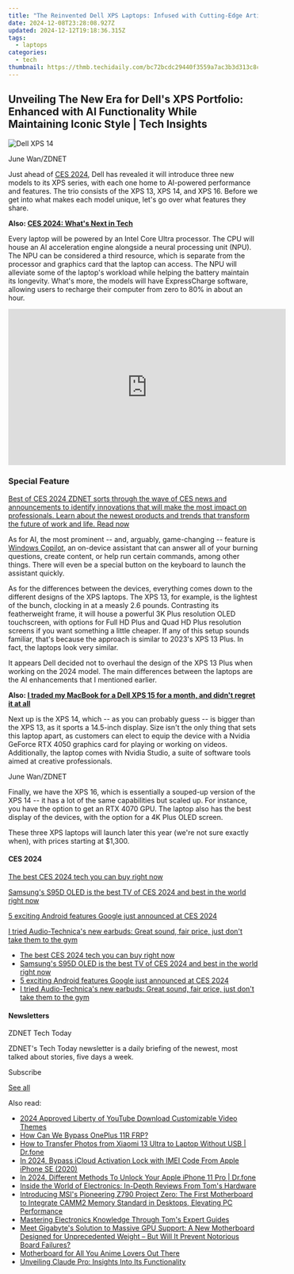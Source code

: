 ```yaml
---
title: "The Reinvented Dell XPS Laptops: Infused with Cutting-Edge Artificnial Intelligence While Maintaining Their Iconic Appeal | Coverage"
date: 2024-12-08T23:28:08.927Z
updated: 2024-12-12T19:18:36.315Z
tags:
  - laptops
categories:
  - tech
thumbnail: https://thmb.techidaily.com/bc72bcdc29440f3559a7ac3b3d313c8c685d10379af7ea84f2fb960950ffa85c.jpg
---
```


## Unveiling The New Era for Dell's XPS Portfolio: Enhanced with AI Functionality While Maintaining Iconic Style | Tech Insights

![Dell XPS 14](https://www.zdnet.com/a/img/resize/312c12a1f227f2063f736624368ec85d28065e5e/2024/01/04/d3046b31-48bf-410b-a5c9-9e5c036f1dd7/ru09j7k.jpg?auto=webp&width=1280)

June Wan/ZDNET

Just ahead of [CES 2024](https://www.zdnet.com/topic/ces-2024/), Dell has revealed it will introduce three new models to its XPS series, with each one home to AI-powered performance and features. The trio consists of the XPS 13, XPS 14, and XPS 16\. Before we get into what makes each model unique, let's go over what features they share.

**Also: [CES 2024: What's Next in Tech](https://www.zdnet.com/collection/ces-2024-whats-next-in-tech/)**

Every laptop will be powered by an Intel Core Ultra processor. The CPU will house an AI acceleration engine alongside a neural processing unit (NPU). The NPU can be considered a third resource, which is separate from the processor and graphics card that the laptop can access. The NPU will alleviate some of the laptop's workload while helping the battery maintain its longevity. What's more, the models will have ExpressCharge software, allowing users to recharge their computer from zero to 80% in about an hour.

<!-- affiliate ads begin -->
<iframe width="560" height="315" src="https://www.youtube.com/embed/OZQJUTr44rA?si=ADA0nD1VnXjR_sH0" title="YouTube video player" frameborder="0" allow="accelerometer; autoplay; clipboard-write; encrypted-media; gyroscope; picture-in-picture; web-share" referrerpolicy="strict-origin-when-cross-origin" allowfullscreen></iframe>
<!-- affiliate ads end -->

### Special Feature

[Best of CES 2024 ZDNET sorts through the wave of CES news and announcements to identify innovations that will make the most impact on professionals. Learn about the newest products and trends that transform the future of work and life.  Read now](https://www.zdnet.com/collection/ces-2024/)

As for AI, the most prominent -- and, arguably, game-changing -- feature is [Windows Copilot](https://www.zdnet.com/article/microsoft-adding-more-ai-smarts-to-windows-11-via-copilot-and-dev-home/), an on-device assistant that can answer all of your burning questions, create content, or help run certain commands, among other things. There will even be a special button on the keyboard to launch the assistant quickly.

As for the differences between the devices, everything comes down to the different designs of the XPS laptops. The XPS 13, for example, is the lightest of the bunch, clocking in at a measly 2.6 pounds. Contrasting its featherweight frame, it will house a powerful 3K Plus resolution OLED touchscreen, with options for Full HD Plus and Quad HD Plus resolution screens if you want something a little cheaper. If any of this setup sounds familiar, that's because the approach is similar to 2023's XPS 13 Plus. In fact, the laptops look very similar.

It appears Dell decided not to overhaul the design of the XPS 13 Plus when working on the 2024 model. The main differences between the laptops are the AI enhancements that I mentioned earlier.

**Also: [I traded my MacBook for a Dell XPS 15 for a month, and didn't regret it at all](https://www.zdnet.com/article/i-traded-my-macbook-for-a-dell-xps-15-for-a-month-and-didnt-regret-it-at-all/)**

Next up is the XPS 14, which -- as you can probably guess -- is bigger than the XPS 13, as it sports a 14.5-inch display. Size isn't the only thing that sets this laptop apart, as customers can elect to equip the device with a Nvidia GeForce RTX 4050 graphics card for playing or working on videos. Additionally, the laptop comes with Nvidia Studio, a suite of software tools aimed at creative professionals.

June Wan/ZDNET

Finally, we have the XPS 16, which is essentially a souped-up version of the XPS 14 -- it has a lot of the same capabilities but scaled up. For instance, you have the option to get an RTX 4070 GPU. The laptop also has the best display of the devices, with the option for a 4K Plus OLED screen.

These three XPS laptops will launch later this year (we're not sure exactly when), with prices starting at $1,300.

#### CES 2024

[The best CES 2024 tech you can buy right now](https://www.zdnet.com/article/the-best-ces-2024-tech-you-can-buy-right-now/ "The best CES 2024 tech you can buy right now")

[Samsung's S95D OLED is the best TV of CES 2024 and best in the world right now](https://www.zdnet.com/article/best-tv-of-ces-2024-samsung-s95d-oled/ "Samsung's S95D OLED is the best TV of CES 2024 and best in the world right now")

[5 exciting Android features Google just announced at CES 2024](https://www.zdnet.com/article/5-exciting-android-features-google-just-announced-at-ces-2024/ "5 exciting Android features Google just announced at CES 2024")

[I tried Audio-Technica's new earbuds: Great sound, fair price, just don't take them to the gym](https://www.zdnet.com/article/i-tried-audio-technicas-new-earbuds-great-sound-fair-price-just-dont-take-them-to-the-gym/ "I tried Audio-Technica's new earbuds: Great sound, fair price, just don't take them to the gym")

* [The best CES 2024 tech you can buy right now](https://www.zdnet.com/article/the-best-ces-2024-tech-you-can-buy-right-now/ "The best CES 2024 tech you can buy right now")
* [Samsung's S95D OLED is the best TV of CES 2024 and best in the world right now](https://www.zdnet.com/article/best-tv-of-ces-2024-samsung-s95d-oled/ "Samsung's S95D OLED is the best TV of CES 2024 and best in the world right now")
* [5 exciting Android features Google just announced at CES 2024](https://www.zdnet.com/article/5-exciting-android-features-google-just-announced-at-ces-2024/ "5 exciting Android features Google just announced at CES 2024")
* [I tried Audio-Technica's new earbuds: Great sound, fair price, just don't take them to the gym](https://www.zdnet.com/article/i-tried-audio-technicas-new-earbuds-great-sound-fair-price-just-dont-take-them-to-the-gym/ "I tried Audio-Technica's new earbuds: Great sound, fair price, just don't take them to the gym")

#### Newsletters

ZDNET Tech Today

ZDNET's Tech Today newsletter is a daily briefing of the newest, most talked about stories, five days a week.

 Subscribe

[See all](https://www.zdnet.com/newsletters/)

<ins class="adsbygoogle"
     style="display:block"
     data-ad-format="autorelaxed"
     data-ad-client="ca-pub-7571918770474297"
     data-ad-slot="1223367746"></ins>

<ins class="adsbygoogle"
     style="display:block"
     data-ad-client="ca-pub-7571918770474297"
     data-ad-slot="8358498916"
     data-ad-format="auto"
     data-full-width-responsive="true"></ins>

<span class="atpl-alsoreadstyle">Also read:</span>
<div><ul>
<li><a href="https://youtube-stream.techidaily.com/2024-approved-liberty-of-youtube-download-customizable-video-themes/"><u>2024 Approved Liberty of YouTube Download Customizable Video Themes</u></a></li>
<li><a href="https://android-frp.techidaily.com/how-can-we-bypass-oneplus-11r-frp-by-drfone-android/"><u>How Can We Bypass OnePlus 11R FRP?</u></a></li>
<li><a href="https://android-transfer.techidaily.com/how-to-transfer-photos-from-xiaomi-13-ultra-to-laptop-without-usb-drfone-by-drfone-transfer-from-android-transfer-from-android/"><u>How to Transfer Photos from Xiaomi 13 Ultra to Laptop Without USB | Dr.fone</u></a></li>
<li><a href="https://activate-lock.techidaily.com/in-2024-bypass-icloud-activation-lock-with-imei-code-from-apple-iphone-se-2020-by-drfone-ios/"><u>In 2024, Bypass iCloud Activation Lock with IMEI Code From Apple iPhone SE (2020)</u></a></li>
<li><a href="https://iphone-unlock.techidaily.com/in-2024-different-methods-to-unlock-your-apple-iphone-11-pro-drfone-by-drfone-ios/"><u>In 2024, Different Methods To Unlock Your Apple iPhone 11 Pro | Dr.fone</u></a></li>
<li><a href="https://hardware-reviews.techidaily.com/inside-the-world-of-electronics-in-depth-reviews-from-toms-hardware/"><u>Inside the World of Electronics: In-Depth Reviews From Tom's Hardware</u></a></li>
<li><a href="https://hardware-reviews.techidaily.com/introducing-msis-pioneering-z790-project-zero-the-first-motherboard-to-integrate-camm2-memory-standard-in-desktops-elevating-pc-performance/"><u>Introducing MSI's Pioneering Z790 Project Zero: The First Motherboard to Integrate CAMM2 Memory Standard in Desktops, Elevating PC Performance</u></a></li>
<li><a href="https://hardware-reviews.techidaily.com/mastering-electronics-knowledge-through-toms-expert-guides/"><u>Mastering Electronics Knowledge Through Tom's Expert Guides</u></a></li>
<li><a href="https://hardware-reviews.techidaily.com/meet-gigabytes-solution-to-massive-gpu-support-a-new-motherboard-designed-for-unprecedented-weight-but-will-it-prevent-notorious-board-failures/"><u>Meet Gigabyte's Solution to Massive GPU Support: A New Motherboard Designed for Unprecedented Weight – But Will It Prevent Notorious Board Failures?</u></a></li>
<li><a href="https://hardware-reviews.techidaily.com/motherboard-for-all-you-anime-lovers-out-there/"><u>Motherboard for All You Anime Lovers Out There</u></a></li>
<li><a href="https://tech-savvy.techidaily.com/unveiling-claude-pro-insights-into-its-functionality/"><u>Unveiling Claude Pro: Insights Into Its Functionality</u></a></li>
</ul></div>


